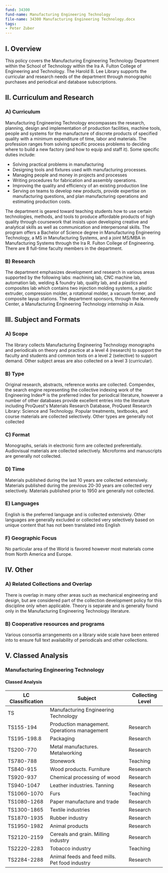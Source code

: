 ```yaml
---
fund: 34300
fund-name: Manufacturing Engineering Technology
file-name: 34300 Manufacturing Engineering Technology.docx
tags:
- Peter Zuber
---
```


## I. Overview

This policy covers the Manufacturing Engineering Technology Department within the School of Technology within the Ira A. Fulton College of Engineering and Technology. The Harold B. Lee Library supports the curricular and research needs of the department through monographic purchases and periodical and database subscriptions.

## II. Curriculum and Research

### A) Curriculum

Manufacturing Engineering Technology encompasses the research, planning, design and implementation of production facilities, machine tools, people and systems for the manufacture of discrete products of specified quality with a minimum expenditure of time, labor and materials. The profession ranges from solving specific process problems to deciding where to build a new factory (and how to equip and staff it). Some specific duties include:

- Solving practical problems in manufacturing
- Designing tools and fixtures used with manufacturing processes.
- Managing people and money in projects and processes
- Writing procedures for fabrication and assembly operations.
- Improving the quality and efficiency of an existing production line
- Serving on teams to develop new products, provide expertise on manufacturing questions, and plan manufacturing operations and estimating production costs.

The department is geared toward teaching students how to use certain technologies, methods, and tools to produce affordable products of high quality through coursework that insists upon developing creative and analytical skills as well as communication and interpersonal skills. The program offers a Bachelor of Science degree in Manufacturing Engineering Technology, a MS in Manufacturing Systems, and a joint MS/MBA in Manufacturing Systems through the Ira R. Fulton College of Engineering. There are 8 full-time faculty members in the department.

### B) Research

The department emphasizes development and research in various areas supported by the following labs: machining lab, CNC machine lab, automation lab, welding &amp; foundry lab, quality lab, and a plastics and composites lab which contains two injection molding systems, a plastic extruder, compression molder, a rotational molder, a vacuum former, and composite layup stations. The department sponsors, through the Kennedy Center, a Manufacturing Engineering Technology internship in Asia.

## III. Subject and Formats

### A) Scope

The library collects Manufacturing Engineering Technology monographs and periodicals on theory and practice at a level 4 (research) to support the faculty and students and common texts on a level 2 (selective) to support demand. Other subject areas are also collected on a level 3 (curricular).

### B) Type

Original research, abstracts, reference works are collected. Compendex, the search engine representing the collective indexing work of the Engineering Index® is the preferred index for periodical literature, however a number of other databases provide excellent entries into the literature including ProQuest&#39;s Materials Research Database, ProQuest Research Library: Science and Technology. Popular treatments, textbooks, and course materials are collected selectively. Other types are generally not collected

### C) Format

Monographs, serials in electronic form are collected preferentially. Audiovisual materials are collected selectively. Microforms and manuscripts are generally not collected.

### D) Time

Materials published during the last 10 years are collected extensively. Materials published during the previous 20-30 years are collected very selectively. Materials published prior to 1950 are generally not collected.

### E) Languages

English is the preferred language and is collected extensively. Other languages are generally excluded or collected very selectively based on unique content that has not been translated into English

### F) Geographic Focus

No particular area of the World is favored however most materials come from North America and Europe.

## IV. Other

### A) Related Collections and Overlap

There is overlap in many other areas such as mechanical engineering and design, but are considered part of the collection development policy for this discipline only when applicable. Theory is separate and is generally found only in the Manufacturing Engineering Technology literature.

### B) Cooperative resources and programs

Various consortia arrangements on a library wide scale have been entered into to ensure full text availability of periodicals and other collections.

## V. Classed Analysis

### Manufacturing Engineering Technology

#### Classed Analysis

| **LC Classification** | **Subject** | **Collecting Level** |
| --- | --- | --- |
| TS | Manufacturing Engineering Technology | |
| TS155-194 | Production management. Operations management | Research |
| TS195-198.8 | Packaging | Research |
| TS200-770 | Metal manufactures. Metalworking | Research |
| TS780-788 | Stonework | Teaching |
| TS840-915 | Wood products. Furniture | Research |
| TS920-937 | Chemical processing of wood | Research |
| TS940-1047 | Leather industries. Tanning | Research |
| TS1060-1070 | Furs | Teaching |
| TS1080-1268 | Paper manufacture and trade | Research |
| TS1300-1865 | Textile industries | Research |
| TS1870-1935 | Rubber industry | Research |
| TS1950-1982 | Animal products | Research |
| TS2120-2159 | Cereals and grain. Milling industry | Research |
| TS2220-2283 | Tobacco industry | Teaching |
| TS2284-2288 | Animal feeds and feed mills. Pet food industry | Research |
